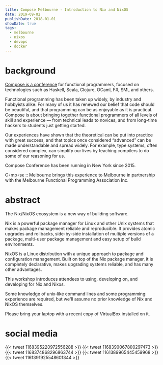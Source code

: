 ```yaml
---
title: Compose Melbourne - Introduction to Nix and NixOS
date: 2019-09-02
publishDate: 2018-01-01
showDate: true
tags: 
  - melbourne
  - nixos
  - devops
  - docker
---
```


# background

[Compose is a conference](http://www.composeconference.org/2019-melbourne/speakers/#unconference) for functional programmers, focused on technologies such as Haskell, Scala, Clojure, OCaml, F#, SML and others.

Functional programming has been taken up widely, by industry and hobbyists alike. For many of us it has renewed our belief that code should be beautiful, and that programming can be as enjoyable as it is practical. Compose is about bringing together functional programmers of all levels of skill and experience — from technical leads to novices, and from long-time hackers to students just getting started.

Our experiences have shown that the theoretical can be put into practice with great success, and that topics once considered “advanced” can be made understandable and spread widely. For example, type systems, often considered complex, can simplify our lives by teaching compilers to do some of our reasoning for us.

Compose Conference has been running in New York since 2015.

C◦mp◦se :: Melbourne brings this experience to Melbourne in partnership with the Melbourne Functional Programming Association Inc.

# abstract

The Nix/NixOS ecosystem is a new way of building software.

Nix is a powerful package manager for Linux and other Unix systems that makes package management reliable and reproducible. It provides atomic upgrades and rollbacks, side-by-side installation of multiple versions of a package, multi-user package management and easy setup of build environments.

NixOS is a Linux distribution with a unique approach to package and configuration management. Built on top of the Nix package manager, it is completely declarative, makes upgrading systems reliable, and has many other advantages.

This workshop introduces attendees to using, developing on, and developing for Nix and Nixos.

Some knowledge of unix-like command lines and some programming experience are required, but we'll assume no prior knowledge of Nix and NixOS themselves.

Please bring your laptop with a recent copy of VirtualBox installed on it.

# social media

{{< tweet 1168395220972556288 >}}
{{< tweet 1168390067800297473 >}}
{{< tweet 1168374868296863744 >}}
{{< tweet 1161389965445459968 >}}
{{< tweet 1161391925548601344 >}}

